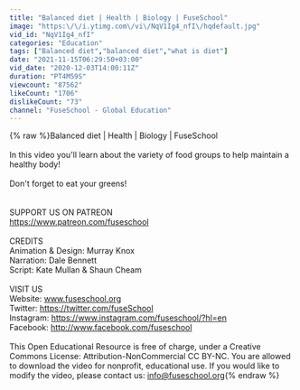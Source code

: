 ```yaml
---
title: "Balanced diet | Health | Biology | FuseSchool"
image: "https:\/\/i.ytimg.com\/vi\/NqV1Ig4_nfI\/hqdefault.jpg"
vid_id: "NqV1Ig4_nfI"
categories: "Education"
tags: ["Balanced diet","balanced diet","what is diet"]
date: "2021-11-15T06:29:50+03:00"
vid_date: "2020-12-03T14:00:11Z"
duration: "PT4M59S"
viewcount: "87562"
likeCount: "1706"
dislikeCount: "73"
channel: "FuseSchool - Global Education"
---
```

{% raw %}Balanced diet | Health | Biology | FuseSchool<br /><br />In this video you'll learn about the variety of food groups to help maintain a healthy body! <br /><br />Don't forget to eat your greens!<br /><br /><br />SUPPORT US ON PATREON<br /><a rel="nofollow" target="blank" href="https://www.patreon.com/fuseschool">https://www.patreon.com/fuseschool</a><br /><br />CREDITS<br />Animation &amp; Design: Murray Knox<br />Narration: Dale Bennett<br />Script: Kate Mullan &amp; Shaun Cheam<br /><br />VISIT US<br />Website: www.fuseschool.org<br />Twitter: <a rel="nofollow" target="blank" href="https://twitter.com/fuseSchool">https://twitter.com/fuseSchool</a><br />Instagram: <a rel="nofollow" target="blank" href="https://www.instagram.com/fuseschool/?hl=en">https://www.instagram.com/fuseschool/?hl=en</a><br />Facebook: <a rel="nofollow" target="blank" href="http://www.facebook.com/fuseschool">http://www.facebook.com/fuseschool</a><br /><br />This Open Educational Resource is free of charge, under a Creative Commons License: Attribution-NonCommercial CC BY-NC. You are allowed to download the video for nonprofit, educational use. If you would like to modify the video, please contact us: info@fuseschool.org{% endraw %}
